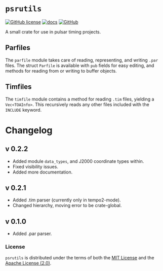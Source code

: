 # `psrutils`
[![GitHub license](https://img.shields.io/badge/license-Apache--2.0_OR_MIT-blue?style=flat-square)](#license)
[![docs](https://img.shields.io/docsrs/psrutils?logo=rust&style=flat-square)](https://docs.rs/psrutils/latest/)
[![GitHub](https://badgen.net/badge/icon/github?icon=github&label)](https://github.com/SGullin/psrutils)


A small crate for use in pulsar timing projects.

## Parfiles
The `parfile` module takes care of reading, representing, and writing `.par` files. The struct `Parfile` is available with `pub` fields for easy editing, and methods for reading from or writing to buffer objects.

## Timfiles
The `timfile` module contains a method for reading `.tim` files, yielding a `Vec<TOAInfo>`. This recursively reads any other files included with the `INCLUDE` keyword.

# Changelog
## v 0.2.2
 * Added module `data_types`, and J2000 coordinate types within.
 * Fixed visibility issues.
 * Added more documentation.

## v 0.2.1
 * Added .tim parser (currently only in tempo2-mode).
 * Changed hierarchy, moving error to be crate-global.

## v 0.1.0
 * Added .par parser.


### License
`psrutils` is distributed under the terms of both the [MIT License](LICENSE-MIT) and the [Apache License (2.0)](LICENSE-APACHE).
